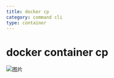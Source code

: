 ```yaml
---
title: docker cp
category: command cli
type: container
---
```


# docker container cp

![图片](https://ss0.bdstatic.com/94oJfD_bAAcT8t7mm9GUKT-xh_/timg?image&quality=100&size=b4000_4000&sec=1532195731&di=2b9e01712b94796aa77c445b3b94aa7e&src=http://img4.duitang.com/uploads/blog/201404/11/20140411121053_mACWN.jpeg)